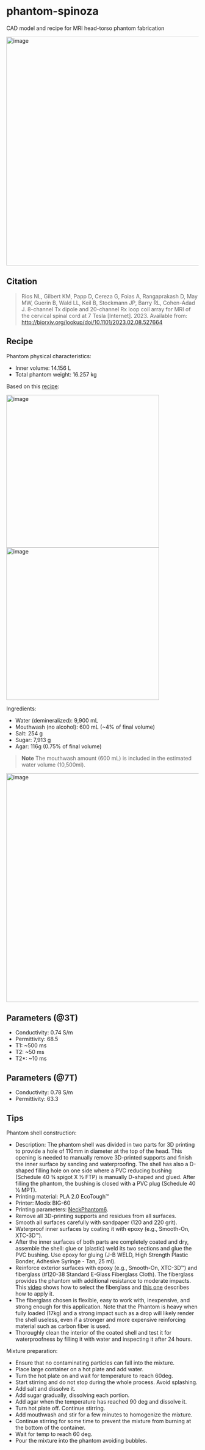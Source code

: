 # phantom-spinoza

CAD model and recipe for MRI head-torso phantom fabrication

<img width="600" alt="image" src="https://user-images.githubusercontent.com/2482071/218195449-e91c9f69-b2c5-46ff-ad4c-8ceca5081e5f.png">

## Citation

> Rios NL, Gilbert KM, Papp D, Cereza G, Foias A, Rangaprakash D, May MW, Guerin B, Wald LL, Keil B, Stockmann JP, Barry RL, Cohen-Adad J. 8-channel Tx dipole and 20-channel Rx loop coil array for MRI of the cervical spinal cord at 7 Tesla [Internet]. 2023. Available from: http://biorxiv.org/lookup/doi/10.1101/2023.02.08.527664

## Recipe

Phantom physical characteristics:
- Inner volume: 14.156 L
- Total phantom weight: 16.257 kg

Based on this [recipe](https://amri.ninds.nih.gov/cgi-bin/phantomrecipe): 

<img width="400" alt="image" src="https://user-images.githubusercontent.com/2482071/218194541-e70796ac-888b-4f0d-938a-c0b9493f01b1.png">
<img width="400" alt="image" src="https://user-images.githubusercontent.com/2482071/218194552-76b2efde-d5aa-4177-8b61-b956b3651892.png">

Ingredients:
- Water (demineralized): 9,900 mL
- Mouthwash (no alcohol): 600 mL (~4% of final volume)
- Salt: 254 g
- Sugar: 7,913 g
- Agar: 116g (0.75% of final volume)

> **Note**
> The mouthwash amount (600 mL) is included in the estimated water volume (10,500ml).

<img width="600" alt="image" src="https://user-images.githubusercontent.com/2482071/218194874-fe055065-314a-4f54-a4bf-cb6dfae6ce48.png">

## Parameters (@3T)

- Conductivity: 0.74 S/m
- Permittivity: 68.5
- T1: ~500 ms
- T2: ~50 ms
- T2*: ~10 ms

## Parameters (@7T)

- Conductivity: 0.78 S/m
- Permittivity: 63.3

## Tips

Phantom shell construction:
- Description: The phantom shell was divided in two parts for 3D printing to provide a hole of 110mm in diameter at the top of the head. This opening is needed to manually remove 3D-printed supports and finish the inner surface by sanding and waterproofing. The shell has also a D-shaped filling hole on one side where a PVC reducing bushing (Schedule 40 ¾ spigot X ½ FTP) is manually D-shaped and glued. After filling the phantom, the bushing is closed with a PVC plug (Schedule 40 ½ MPT).
- Printing material: PLA 2.0 EcoTough™
- Printer: Modix BIG-60
- Printing parameters: [NeckPhantom6](https://github.com/neuropoly/phantom-spinoza/blob/main/NeckPhantom6.curaprofile). 
- Remove all 3D-printing supports and residues from all surfaces.
- Smooth all surfaces carefully with sandpaper (120 and 220 grit).
- Waterproof inner surfaces by coating it with epoxy (e.g., Smooth-On, XTC-3D™). 
- After the inner surfaces of both parts are completely coated and dry, assemble the shell: glue or (plastic) weld its two sections and glue the PVC bushing. Use epoxy for gluing (J-B WELD, High Strength Plastic Bonder, Adhesive Syringe - Tan, 25 ml).
- Reinforce exterior surfaces with epoxy (e.g., Smooth-On, XTC-3D™) and fiberglass (#120-38 Standard E-Glass Fiberglass Cloth). The fiberglass provides the phantom with additional resistance to moderate impacts. This [video](https://www.youtube.com/watch?v=ioj1YBm6bJY) shows how to select the fiberglass and [this one](https://www.youtube.com/watch?v=ujk-wBQDUSk) describes how to apply it. 
- The fiberglass chosen is flexible, easy to work with, inexpensive, and strong enough for this application. Note that the Phantom is heavy when fully loaded (17kg) and a strong impact such as a drop will likely render the shell useless, even if a stronger and more expensive reinforcing material such as carbon fiber is used.
- Thoroughly clean the interior of the coated shell and test it for waterproofness by filling it with water and inspecting it after 24 hours.

Mixture preparation:
- Ensure that no contaminating particles can fall into the mixture.
- Place large container on a hot plate and add water.
- Turn the hot plate on and wait for temperature to reach 60deg.
- Start stirring and do not stop during the whole process. Avoid splashing. 
- Add salt and dissolve it.
- Add sugar gradually, dissolving each portion.
- Add agar when the temperature has reached 90 deg and dissolve it.
- Turn hot plate off. Continue stirring. 
- Add mouthwash and stir for a few minutes to homogenize the mixture.
- Continue stirring for some time to prevent the mixture from burning at the bottom of the container.
- Wait for temp to reach 60 deg.
- Pour the mixture into the phantom avoiding bubbles.

